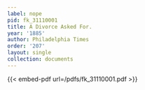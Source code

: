 ```yaml
---
label: nope
pid: fk_31110001
title: A Divorce Asked For.
year: '1885'
author: Philadelphia Times
order: '207'
layout: single
collection: documents
---
```



{{< embed-pdf url=/pdfs/fk_31110001.pdf >}}